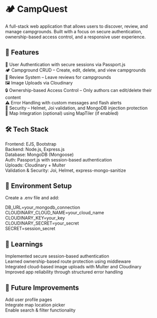 #  🏕️ CampQuest

A full-stack web application that allows users to discover, review, and manage campgrounds. Built with a focus on secure authentication, ownership-based access control, and a responsive user experience.

## 🚀 Features

🔐 User Authentication with secure sessions via Passport.js <br>
🏕️ Campground CRUD – Create, edit, delete, and view campgrounds<br>
📝 Review System – Leave reviews for campgrounds<br>
🖼️ Image Uploads via Cloudinary<br>
🔒 Ownership-based Access Control – Only authors can edit/delete their content<br>
⚠️ Error Handling with custom messages and flash alerts<br>
🧼 Security – Helmet, Joi validation, and MongoDB injection protection<br>
📍 Map Integration (optional) using MapTiler (if enabled)<br>

## 🛠️ Tech Stack

Frontend: EJS, Bootstrap<br>
Backend: Node.js, Express.js<br>
Database: MongoDB (Mongoose)<br>
Auth: Passport.js with session-based authentication<br>
Uploads: Cloudinary + Multer<br>
Validation & Security: Joi, Helmet, express-mongo-sanitize<br>

## 🧪 Environment Setup

Create a .env file and add:<br>

DB_URL=your_mongodb_connection<br>
CLOUDINARY_CLOUD_NAME=your_cloud_name<br>
CLOUDINARY_KEY=your_key<br>
CLOUDINARY_SECRET=your_secret<br>
SECRET=session_secret<br>

## 🧠 Learnings

Implemented secure session-based authentication<br>
Learned ownership-based route protection using middleware<br>
Integrated cloud-based image uploads with Multer and Cloudinary<br>
Improved app reliability through structured error handling<br>

## 📌 Future Improvements

Add user profile pages<br>
Integrate map location picker<br>
Enable search & filter functionality<br>


